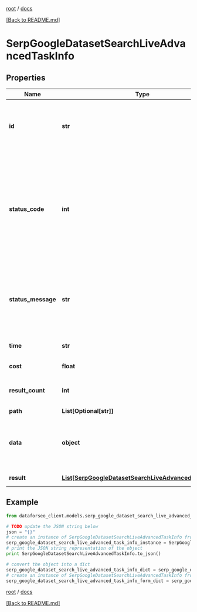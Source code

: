 [root](./../ "root") / [docs](./ "docs")

[[Back to README.md]](./../README.md "[Back to README.md]")

# SerpGoogleDatasetSearchLiveAdvancedTaskInfo

## Properties

Name | Type | Description | Notes
------------ | ------------- | ------------- | -------------
**id** | **str** | task identifier unique task identifier in our system in the UUID format | [optional]
**status_code** | **int** | status code of the task generated by DataForSEO, can be within the following range: 10000-60000 you can find the full list of the response codes here | [optional]
**status_message** | **str** | informational message of the task you can find the full list of general informational messages here | [optional]
**time** | **str** | execution time, seconds | [optional]
**cost** | **float** | total tasks cost, USD | [optional]
**result_count** | **int** | number of elements in the result array | [optional]
**path** | **List[Optional[str]]** | URL path | [optional]
**data** | **object** | contains the same parameters that you specified in the POST request | [optional]
**result** | [**List[SerpGoogleDatasetSearchLiveAdvancedResultInfo]**](SerpGoogleDatasetSearchLiveAdvancedResultInfo.md) | array of results | [optional]

## Example

```python
from dataforseo_client.models.serp_google_dataset_search_live_advanced_task_info import SerpGoogleDatasetSearchLiveAdvancedTaskInfo

# TODO update the JSON string below
json = "{}"
# create an instance of SerpGoogleDatasetSearchLiveAdvancedTaskInfo from a JSON string
serp_google_dataset_search_live_advanced_task_info_instance = SerpGoogleDatasetSearchLiveAdvancedTaskInfo.from_json(json)
# print the JSON string representation of the object
print SerpGoogleDatasetSearchLiveAdvancedTaskInfo.to_json()

# convert the object into a dict
serp_google_dataset_search_live_advanced_task_info_dict = serp_google_dataset_search_live_advanced_task_info_instance.to_dict()
# create an instance of SerpGoogleDatasetSearchLiveAdvancedTaskInfo from a dict
serp_google_dataset_search_live_advanced_task_info_form_dict = serp_google_dataset_search_live_advanced_task_info.from_dict(serp_google_dataset_search_live_advanced_task_info_dict)
```

  

[root](./../ "root") / [docs](./ "docs")

[[Back to README.md]](./../README.md "[Back to README.md]")